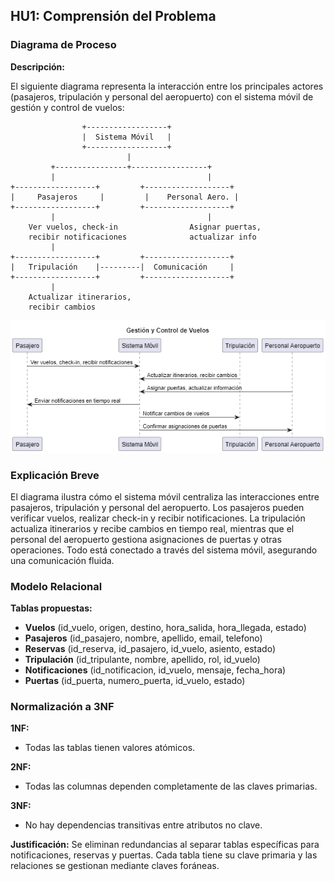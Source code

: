 ## HU1: Comprensión del Problema

### Diagrama de Proceso

**Descripción:**

El siguiente diagrama representa la interacción entre los principales actores (pasajeros, tripulación y personal del aeropuerto) con el sistema móvil de gestión y control de vuelos:

```
                +------------------+
                |  Sistema Móvil   |
                +------------------+
                          |
         +----------------+-----------------+
         |                                  |
+------------------+         +-------------------+
|     Pasajeros     |         |    Personal Aero. |
+------------------+         +-------------------+
         |                                  |
    Ver vuelos, check-in                Asignar puertas,
    recibir notificaciones              actualizar info
         |
+------------------+         +-------------------+
|   Tripulación    |---------|  Comunicación     |
+------------------+         +-------------------+
         |
    Actualizar itinerarios,
    recibir cambios
```
![text](image.png)

### Explicación Breve

El diagrama ilustra cómo el sistema móvil centraliza las interacciones entre pasajeros, tripulación y personal del aeropuerto. Los pasajeros pueden verificar vuelos, realizar check-in y recibir notificaciones. La tripulación actualiza itinerarios y recibe cambios en tiempo real, mientras que el personal del aeropuerto gestiona asignaciones de puertas y otras operaciones. Todo está conectado a través del sistema móvil, asegurando una comunicación fluida.

### Modelo Relacional

**Tablas propuestas:**

- **Vuelos** (id\_vuelo, origen, destino, hora\_salida, hora\_llegada, estado)
- **Pasajeros** (id\_pasajero, nombre, apellido, email, telefono)
- **Reservas** (id\_reserva, id\_pasajero, id\_vuelo, asiento, estado)
- **Tripulación** (id\_tripulante, nombre, apellido, rol, id\_vuelo)
- **Notificaciones** (id\_notificacion, id\_vuelo, mensaje, fecha\_hora)
- **Puertas** (id\_puerta, numero\_puerta, id\_vuelo, estado)

### Normalización a 3NF

**1NF:**

- Todas las tablas tienen valores atómicos.

**2NF:**

- Todas las columnas dependen completamente de las claves primarias.

**3NF:**

- No hay dependencias transitivas entre atributos no clave.

**Justificación:** Se eliminan redundancias al separar tablas específicas para notificaciones, reservas y puertas. Cada tabla tiene su clave primaria y las relaciones se gestionan mediante claves foráneas.


